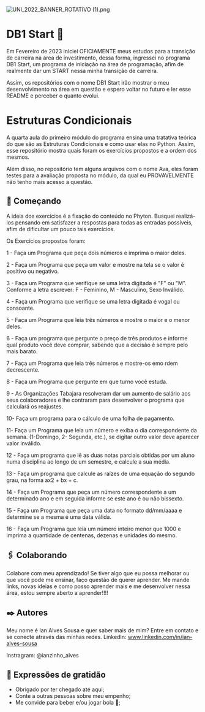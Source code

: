 ![UNI_2022_BANNER_ROTATIVO (1).png](https://github.com/ianzinhoalves/Imagens-DB1-Start/blob/4c9132589ac99ba3a7b7f68296e0eb6b8d2b5071/UNI_2022_BANNER_ROTATIVO%20(1).png)

# DB1 Start 🚀

Em Fevereiro de 2023 iniciei OFICIAMENTE meus estudos para a transição de carreira na área de investimento, dessa forma, ingressei no programa DB1 Start, um programa de iniciação na área de programação, afim de realmente dar um START nessa minha transição de carreira.

Assim, os repositórios com o nome DB1 Start irão mostrar o meu desenvolvimento na área em questão e espero voltar no futuro e ler esse README e perceber o quanto evolui.

# Estruturas Condicionais

A quarta aula do primeiro módulo do programa ensina uma tratativa teórica do que são as Estruturas Condicionais e como usar elas no Python. Assim, esse repositório mostra quais foram os exercícios propostos e a ordem dos mesmos.

Além disso, no repositório tem alguns arquivos com o nome Ava, eles foram testes para a avaliação proposta no módulo, da qual eu PROVAVELMENTE não tenho mais acesso a questão.

## 🚀 Começando

A ideia dos exercícios é a fixação do conteúdo no Phyton. Busquei realizá-los pensando em satisfazer a respostas para todas as entradas possíveis, afim de dificultar um pouco tais exercícios.

Os Exercícios propostos foram:

1 - Faça um Programa que peça dois números e imprima o maior deles.

2 - Faça um Programa que peça um valor e mostre na tela se o valor é positivo ou negativo.

3 - Faça um Programa que verifique se uma letra digitada é "F" ou "M". Conforme a letra escrever: F - Feminino, M - Masculino, Sexo Inválido.

4 - Faça um Programa que verifique se uma letra digitada é vogal ou consoante.

5 - Faça um Programa que leia três números e mostre o maior e o menor deles.

6 - Faça um programa que pergunte o preço de três produtos e informe qual produto você deve comprar, sabendo que a decisão é sempre pelo mais barato.

7 - Faça um Programa que leia três números e mostre-os emo rdem decrescente.

8 - Faça um Programa que pergunte em que turno você estuda.

9 - As Organizações Tabajara resolveram dar um aumento de salário aos seus colaboradores e lhe contraram para desenvolver o programa que calculará os reajustes.

10- Faça um programa para o cálculo de uma folha de pagamento.

11- Faça um Programa que leia um número e exiba o dia correspondente da semana. (1-Domingo, 2- Segunda, etc.), se digitar outro valor deve aparecer valor inválido.

12 - Faça um programa que lê as duas notas parciais obtidas por um aluno numa disciplina ao longo de um semestre, e calcule a sua média.

13 - Faça um programa que calcule as raízes de uma equação do segundo grau, na forma ax2 + bx + c.

14 - Faça um Programa que peça um número correspondente a um determinado ano e em seguida informe se este ano é ou não bissexto.

15 - Faça um Programa que peça uma data no formato dd/mm/aaaa e determine se a mesma é uma data válida.

16 - Faça um Programa que leia um número inteiro menor que 1000 e imprima a quantidade de centenas, dezenas e unidades do mesmo.

## 🖇️ Colaborando

Colabore com meu aprendizado! Se tiver algo que eu possa melhorar ou que você pode me ensinar, faço questão de querer aprender. Me mande links, novas ideias e como posso aprender mais e me desenvolver nessa área, estou sempre aberto a aprender!!!!

## ✒️ Autores

Meu nome é Ian Alves Sousa e quer saber mais de mim? Entre em contato e se conecte através das minhas redes.
LinkedIn: www.linkedin.com/in/ian-alves-sousa

Instragram: @ianzinho_alves

## 🎁 Expressões de gratidão

* Obrigado por ter chegado até aqui;
* Conte a outras pessoas sobre meu empenho;
* Me convide para beber e/ou jogar bola 🍺;
